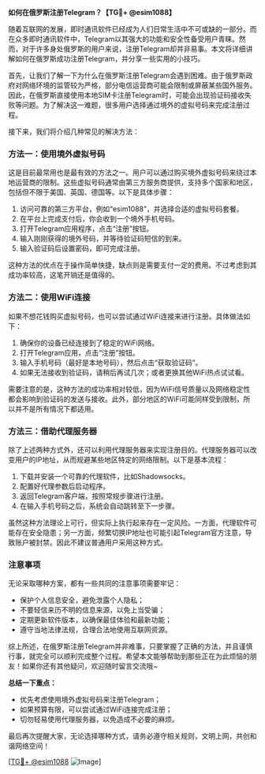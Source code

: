 **如何在俄罗斯注册Telegram？【TG💪+ @esim1088】**

随着互联网的发展，即时通讯软件已经成为人们日常生活中不可或缺的一部分。而在众多即时通讯软件中，Telegram以其强大的功能和安全性备受用户青睐。然而，对于许多身处俄罗斯的用户来说，注册Telegram却并非易事。本文将详细讲解如何在俄罗斯成功注册Telegram，并分享一些实用的小技巧。

首先，让我们了解一下为什么在俄罗斯注册Telegram会遇到困难。由于俄罗斯政府对网络环境的监管较为严格，部分电信运营商可能会限制或屏蔽某些国外服务。因此，在俄罗斯直接使用本地SIM卡注册Telegram时，可能会出现验证码接收失败等问题。为了解决这一难题，很多用户选择通过境外的虚拟号码来完成注册过程。

接下来，我们将介绍几种常见的解决方法：

### 方法一：使用境外虚拟号码

这是目前最常用也是最有效的方法之一。用户可以通过购买境外虚拟号码来绕过本地运营商的限制。这些虚拟号码通常由第三方服务商提供，支持多个国家和地区，包括但不限于美国、英国、德国等。以下是具体步骤：

1. 访问可靠的第三方平台，例如“esim1088”，并选择合适的虚拟号码套餐。
2. 在平台上完成支付后，你会收到一个境外手机号码。
3. 打开Telegram应用程序，点击“注册”按钮。
4. 输入刚刚获得的境外号码，并等待验证码短信的到来。
5. 输入验证码后设置密码，即可完成注册。

这种方法的优点在于操作简单快捷，缺点则是需要支付一定的费用。不过考虑到其成功率较高，这笔开销还是值得的。

### 方法二：使用WiFi连接

如果不想花钱购买虚拟号码，也可以尝试通过WiFi连接来进行注册。具体做法如下：

1. 确保你的设备已经连接到了稳定的WiFi网络。
2. 打开Telegram应用，点击“注册”按钮。
3. 输入手机号码（最好是本地号码），然后点击“获取验证码”。
4. 如果无法接收到验证码，请稍后再试几次；或者更换其他WiFi热点试试看。

需要注意的是，这种方法的成功率相对较低，因为WiFi信号质量以及网络稳定性都会影响到验证码的发送与接收。此外，部分地区的WiFi可能同样受到限制，所以并不是所有情况下都适用。

### 方法三：借助代理服务器

除了上述两种方式外，还可以利用代理服务器来实现注册目的。代理服务器可以改变用户的IP地址，从而规避某些地区特定的网络限制。以下是基本流程：

1. 下载并安装一个可靠的代理软件，比如Shadowsocks。
2. 配置好代理参数后启动程序。
3. 返回Telegram客户端，按照常规步骤进行注册。
4. 在输入手机号码之后，系统会自动跳转至下一步骤。

虽然这种方法理论上可行，但实际上执行起来存在一定风险。一方面，代理软件可能存在安全隐患；另一方面，频繁切换IP地址也可能引起Telegram官方注意，导致账户被封禁。因此不建议普通用户采用这种方式。

### 注意事项

无论采取哪种方案，都有一些共同的注意事项需要牢记：

- 保护个人信息安全，避免泄露个人隐私；
- 不要轻信来历不明的信息来源，以免上当受骗；
- 定期更新软件版本，以确保最佳体验和最新功能；
- 遵守当地法律法规，合理合法地使用互联网资源。

综上所述，在俄罗斯注册Telegram并非难事，只要掌握了正确的方法，并且谨慎行事，就完全可以顺利完成整个过程。希望本文能够帮助到那些正在为此烦恼的朋友！如果你还有其他疑问，欢迎随时留言交流哦~

**总结一下重点：**
- 优先考虑使用境外虚拟号码来注册Telegram；
- 如果预算有限，可以尝试通过WiFi连接完成注册；
- 切勿轻易使用代理服务器，以免造成不必要的麻烦。

最后再次提醒大家，无论选择哪种方式，请务必遵守相关规则，文明上网，共创和谐网络空间！

[[TG💪+ @esim1088](https://t.me/s/esim1088) ![Image](https://i.postimg.cc/4NQfJmqS/Snipaste-2025-05-13-00-14-12.png)]